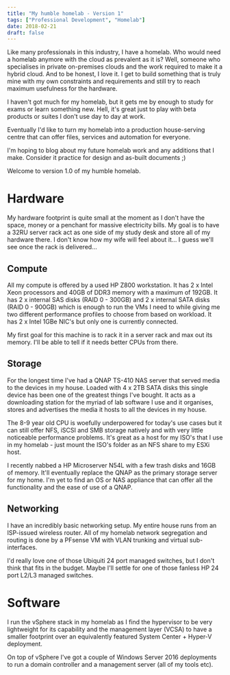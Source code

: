 ```yaml
---
title: "My humble homelab - Version 1"
tags: ["Professional Development", "Homelab"]
date: 2018-02-21
draft: false
---
```


Like many professionals in this industry, I have a homelab. Who would need a homelab anymore with the cloud as prevalent as it is? Well, someone who specialises in private on-premises clouds and the work required to make it a hybrid cloud. And to be honest, I love it. I get to build something that is truly mine with my own constraints and requirements and still try to reach maximum usefulness for the hardware.

I haven't got much for my homelab, but it gets me by enough to study for exams or learn something new. Hell, it's great just to play with beta products or suites I don't use day to day at work.

Eventually I'd like to turn my homelab into a production house-serving centre that can offer files, services and automation for everyone.

I'm hoping to blog about my future homelab work and any additions that I make. Consider it practice for design and as-built documents ;)

Welcome to version 1.0 of my humble homelab.

# Hardware

My hardware footprint is quite small at the moment as I don't have the space, money or a penchant for massive electricity bills. My goal is to have a 32RU server rack act as one side of my study desk and store all of my hardware there. I don't know how my wife will feel about it... I guess we'll see once the rack is delivered...

## Compute

All my compute is offered by a used HP Z800 workstation. It has 2 x Intel Xeon processors and 40GB of DDR3 memory with a maximum of 192GB. It has 2 x internal SAS disks (RAID 0 - 300GB) and 2 x internal SATA disks (RAID 0 - 900GB) which is enough to run the VMs I need to while giving me two different performance profiles to choose from based on workload. It has 2 x Intel 1GBe NIC's but only one is currently connected.

My first goal for this machine is to rack it in a server rack and max out its memory. I'll be able to tell if it needs better CPUs from there.

## Storage

For the longest time I've had a QNAP TS-410 NAS server that served media to the devices in my house. Loaded with 4 x 2TB SATA disks this single device has been one of the greatest things I've bought. It acts as a downloading station for the myriad of lab software I use and it organises, stores and advertises the media it hosts to all the devices in my house.

The 8-9 year old CPU is woefully underpowered for today's use cases but it can still offer NFS, iSCSI and SMB storage natively and with very little noticeable performance problems. It's great as a host for my ISO's that I use in my homelab - just mount the ISO's folder as an NFS share to my ESXi host.

I recently nabbed a HP Microserver N54L with a few trash disks and 16GB of memory. It'll eventually replace the QNAP as the primary storage server for my home. I'm yet to find an OS or NAS appliance that can offer all the functionality and the ease of use of a QNAP.

## Networking

I have an incredibly basic networking setup. My entire house runs from an ISP-issued wireless router. All of my homelab network segregation and routing is done by a PFsense VM with VLAN trunking and virtual sub-interfaces.

I'd really love one of those Ubiquiti 24 port managed switches, but I don't think that fits in the budget. Maybe I'll settle for one of those fanless HP 24 port L2/L3 managed switches.

# Software

I run the vSphere stack in my homelab as I find the hypervisor to be very lightweight for its capability and the management layer (VCSA) to have a smaller footprint over an equivalently featured System Center + Hyper-V deployment.

On top of vSphere I've got a couple of Windows Server 2016 deployments to run a domain controller and a management server (all of my tools etc).